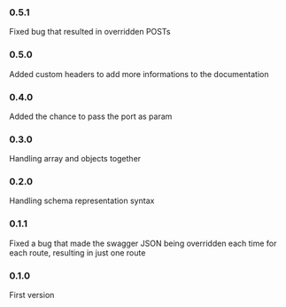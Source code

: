 ### 0.5.1

Fixed bug that resulted in overridden POSTs

### 0.5.0

Added custom headers to add more informations to the documentation

### 0.4.0

Added the chance to pass the port as param

### 0.3.0

Handling array and objects together

### 0.2.0

Handling schema representation syntax

### 0.1.1

Fixed a bug that made the swagger JSON being overridden each time for each route, resulting in just one route

### 0.1.0

First version
